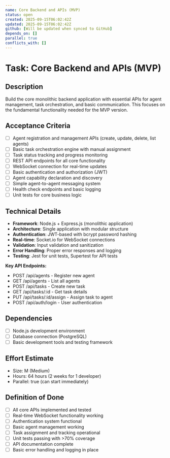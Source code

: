 ```yaml
---
name: Core Backend and APIs (MVP)
status: open
created: 2025-09-15T06:02:42Z
updated: 2025-09-15T06:02:42Z
github: [Will be updated when synced to GitHub]
depends_on: []
parallel: true
conflicts_with: []
---
```


# Task: Core Backend and APIs (MVP)

## Description
Build the core monolithic backend application with essential APIs for agent management, task orchestration, and basic communication. This focuses on the fundamental functionality needed for the MVP version.

## Acceptance Criteria
- [ ] Agent registration and management APIs (create, update, delete, list agents)
- [ ] Basic task orchestration engine with manual assignment
- [ ] Task status tracking and progress monitoring
- [ ] REST API endpoints for all core functionality
- [ ] WebSocket connection for real-time updates
- [ ] Basic authentication and authorization (JWT)
- [ ] Agent capability declaration and discovery
- [ ] Simple agent-to-agent messaging system
- [ ] Health check endpoints and basic logging
- [ ] Unit tests for core business logic

## Technical Details
- **Framework**: Node.js + Express.js (monolithic application)
- **Architecture**: Single application with modular structure
- **Authentication**: JWT-based with bcrypt password hashing
- **Real-time**: Socket.io for WebSocket connections
- **Validation**: Input validation and sanitization
- **Error Handling**: Proper error responses and logging
- **Testing**: Jest for unit tests, Supertest for API tests

**Key API Endpoints:**
- POST /api/agents - Register new agent
- GET /api/agents - List all agents
- POST /api/tasks - Create new task
- GET /api/tasks/:id - Get task details
- PUT /api/tasks/:id/assign - Assign task to agent
- POST /api/auth/login - User authentication

## Dependencies
- [ ] Node.js development environment
- [ ] Database connection (PostgreSQL)
- [ ] Basic development tools and testing framework

## Effort Estimate
- Size: M (Medium)
- Hours: 64 hours (2 weeks for 1 developer)
- Parallel: true (can start immediately)

## Definition of Done
- [ ] All core APIs implemented and tested
- [ ] Real-time WebSocket functionality working
- [ ] Authentication system functional
- [ ] Basic agent management working
- [ ] Task assignment and tracking operational
- [ ] Unit tests passing with >70% coverage
- [ ] API documentation complete
- [ ] Basic error handling and logging in place